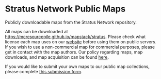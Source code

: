 # Stratus Network Public Maps

Publicly downloadable maps from the Stratus Network repository.

All maps can be downloaded at https://mcresourcepile.github.io/mapstack/stratus. Please check what license each map uses on our [website](https://mcresourcepile.github.io/mapstack/stratus) before using them on public servers. If you wish to use a non-commercial map for commercial purposes, please get in contact with the map authors. Our policy regarding maps, map downloads, and map acquisition can be found [here](https://mcresourcepile.github.io/policies/maps).

If you would like to submit your own maps to our public map collections, please complete [this submission form](https://mcresourcepile.github.io/forms/maps).

